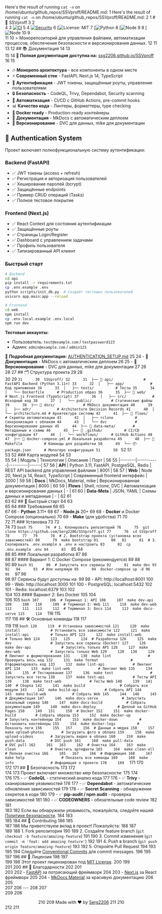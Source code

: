Here's the result of running `cat -n` on /home/ubuntu/github_repos/SSVproff/README.md:
     1	Here's the result of running `cat -n` on /home/ubuntu/github_repos/SSVproff/README.md:
     2	     1  # 🚀 SSVproff
     3	     2  
     4	     3  [![CI](https://github.com/Serg2206/SSVproff/actions/workflows/ci.yml/badge.svg)](https://github.com/Serg2206/SSVproff/actions/workflows/ci.yml)
     5	     4  [![Security](https://github.com/Serg2206/SSVproff/actions/workflows/security.yml/badge.svg)](https://github.com/Serg2206/SSVproff/actions/workflows/security.yml)
     6	[![License: MIT](https://upload.wikimedia.org/wikipedia/commons/thumb/2/2e/MIT_Logo_New.svg/1200px-MIT_Logo_New.svg.png)
     7	[![Python](https://upload.wikimedia.org/wikipedia/commons/thumb/f/fc/Blue_Python_3.7_Shield_Badge.svg/1200px-Blue_Python_3.7_Shield_Badge.svg.png)
     8	[![Node](https://i.ytimg.com/vi/4cgpu9L2AE8/maxresdefault.jpg)
     9	     8  [![Node](https://upload.wikimedia.org/wikipedia/commons/3/31/Intel-Xeon-Badge-2024.jpg)
    10	     9  
    11	    10  > Монорепозиторий для управления файлами, автоматизации процессов, обеспечения безопасности и версионирования данных.
    12	    11  
    13	    12  ## 📚 Документация
    14	    13  
    15	    14  📖 **Полная документация доступна на:** [ssg2206.github.io/SSVproff](https://serg2206.github.io/SSVproff/)
    16	    15  
- 🔥 **Монорепо архитектура** - все компоненты в одном месте
- ⚡ **Современный стек** - FastAPI, Next.js 14, TypeScript
- 🔐 **Аутентификация** - JWT токены, защищённые роуты, управление пользователями
- 🔒 **Безопасность** - CodeQL, Trivy, Dependabot, Security scanning
- 🤖 **Автоматизация** - CI/CD с GitHub Actions, pre-commit hooks
- 📊 **Качество кода** - Линтеры, форматтеры, type checking
- 🐳 **Docker ready** - Production-ready контейнеры
- 📝 **Документация** - MkDocs с автоматическим деплоем
- 🔄 **Версионирование** - DVC для данных, mike для документации

## 🔐 Authentication System

Проект включает полнофункциональную систему аутентификации:

### Backend (FastAPI)
- ✅ JWT токены (access + refresh)
- ✅ Регистрация и авторизация пользователей
- ✅ Хеширование паролей (bcrypt)
- ✅ Защищённые endpoints
- ✅ Пример CRUD операций (Tasks)
- ✅ Полное тестовое покрытие

### Frontend (Next.js)
- ✅ React Context для состояния аутентификации
- ✅ Защищённые роуты
- ✅ Страницы Login/Register
- ✅ Dashboard с управлением задачами
- ✅ Профиль пользователя
- ✅ Типизированный API клиент

### Быстрый старт

```bash
# Backend
cd api
pip install -r requirements.txt
cp .env.example .env
python scripts/init_db.py  # Создаёт тестовых пользователей
uvicorn app.main:app --reload

# Frontend
cd web
npm install
cp .env.local.example .env.local
npm run dev
```

**Тестовые аккаунты:**
- Пользователь: `test@example.com` / `testpassword123`
- Админ: `admin@example.com` / `admin123`

📖 **Подробная документация:** [AUTHENTICATION_SETUP.md](AUTHENTICATION_SETUP.md)
    25	    24  - 📝 **Документация** - MkDocs с автоматическим деплоем
    26	    25  - 🔄 **Версионирование** - DVC для данных, mike для документации
    27	    26  
    28	    27  ## 🗂️ Структура проекта
    29	    28  
    30	    29  ```
    31	    30  SSVproff/
    32	    31  ├── 📁 api/              # FastAPI Backend (Python 3.11+)
    33	    32  │   ├── app/            # Код приложения
    34	    33  │   ├── tests/          # Тесты
    35	    34  │   └── Dockerfile      # Production образ
    36	    35  ├── 📁 web/              # Next.js Frontend (TypeScript)
    37	    36  │   ├── src/            # Исходный код
    38	    37  │   └── public/         # Статические файлы
    39	    38  ├── 📁 docs/             # MkDocs документация
    40	    39  │   ├── adr/            # Architecture Decision Records
    41	    40  │   └── architecture.md # Архитектура системы
    42	    41  ├── 📁 flows/            # Скрипты автоматизации
    43	    42  │   ├── rclone          # Синхронизация с облаком
    44	    43  │   └── dvc             # Версионирование данных
    45	    44  ├── 📁 data-meta/        # Метаданные и схемы
    46	    45  ├── 📁 .github/          # CI/CD конфигурации
    47	    46  │   └── workflows/      # GitHub Actions
    48	    47  ├── 🐳 docker-compose.yml # Локальная разработка
    49	    48  ├── 📝 Makefile          # Команды для разработки
    50	    49  └── 📦 package.json      # Monorepo конфигурация
    51	    50  ```
    52	    51  
    53	    52  ### Карта модулей
    54	    53  
    55	    54  | Модуль | Технологии | Описание | Порт |
    56	    55  |--------|-----------|----------|------|
    57	    56  | **API** | Python 3.11, FastAPI, PostgreSQL, Redis | REST API backend для управления файлами | 8001 |
    58	    57  | **Web** | Node 20, Next.js 14, React, TypeScript | Современный frontend интерфейс | 3000 |
    59	    58  | **Docs** | MkDocs, Material, mike | Версионированная документация | 8000 |
    60	    59  | **Flows** | Shell, rclone, DVC | Автоматизация и версионирование данных | - |
    61	    60  | **Data-Meta** | JSON, YAML | Схемы данных и метаданные | - |
    62	    61  
    63	    62  ## 🚀 Быстрый старт
    64	    63  
    65	    64  ### Требования
    66	    65  
    67	    66  - **Python** 3.11+
    68	    67  - **Node.js** 20+ 
    69	    68  - **Docker** и Docker Compose (опционально)
    70	    69  - **Make** (для удобства)
    71	    70  
    72	    71  ### Установка
    73	    72  
    74	    73  ```bash
    75	    74  # 1. Клонировать репозиторий
    76	    75  git clone https://github.com/Serg2206/SSVproff.git
    77	    76  cd SSVproff
    78	    77  
    79	    78  # 2. Bootstrap проекта (установка всех зависимостей)
    80	    79  make bootstrap
    81	    80  
    82	    81  # 3. Скопировать .env.example в .env и настроить
    83	    82  cp .env.example .env
    84	    83  ```
    85	    84  
    86	    85  ### Локальная разработка
    87	    86  
    88	    87  #### Вариант 1: С Docker Compose (рекомендуется)
    89	    88  
    90	    89  ```bash
    91	    90  # Запустить все сервисы
    92	    91  make dev
    93	    92  
    94	    93  # Или напрямую
    95	    94  docker-compose up -d
    96	    95  ```
    97	    96  
    98	    97  Сервисы будут доступны на:
    99	    98  - API: http://localhost:8001
   100	    99  - Web: http://localhost:3000
   101	   100  - PostgreSQL: localhost:5432
   102	   101  - Redis: localhost:6379
   103	   102  
   104	   103  #### Вариант 2: Без Docker
   105	   104  
   106	   105  ```bash
   107	   106  # Терминал 1: API
   108	   107  make dev-api
   109	   108  
   110	   109  # Терминал 2: Web
   111	   110  make dev-web
   112	   111  
   113	   112  # Терминал 3: Docs
   114	   113  make docs-serve
   115	   114  ```
   116	   115  
   117	   116  ## 🛠️ Основные команды
   118	   117  
   119	   118  ```bash
   120	   119  # Установка зависимостей
   121	   120  make install              # Установить все зависимости
   122	   121  make install-api          # Только API
   123	   122  make install-web          # Только Web
   124	   123  
   125	   124  # Разработка
   126	   125  make dev                  # Запустить все сервисы (Docker)
   127	   126  make dev-api              # Запустить только API
   128	   127  make dev-web              # Запустить только Web
   129	   128  
   130	   129  # Линтинг и форматирование
   131	   130  make lint                 # Проверить весь код
   132	   131  make format               # Отформатировать код
   133	   132  make lint-api             # Линтинг API
   134	   133  make lint-web             # Линтинг Web
   135	   134  
   136	   135  # Тестирование
   137	   136  make test                 # Запустить все тесты
   138	   137  make test-api             # Тесты API
   139	   138  make test-web             # Тесты Web
   140	   139  
   141	   140  # Сборка
   142	   141  make build                # Собрать все модули
   143	   142  make build-api            # Собрать API
   144	   143  make build-web            # Собрать Web
   145	   144  
   146	   145  # Документация
   147	   146  make docs-serve           # Запустить локальный сервер
   148	   147  make docs-build           # Собрать документацию
   149	   148  make docs-deploy          # Деплой на GitHub Pages
   150	   149  
   151	   150  # Docker
   152	   151  make docker-build         # Собрать образы
   153	   152  make docker-up            # Запустить контейнеры
   154	   153  make docker-down          # Остановить контейнеры
   155	   154  make docker-logs          # Показать логи
   156	   155  
   157	   156  # Данные и медиа
   158	   157  make upload-photos        # Загрузить фото в облако
   159	   158  make upload-videos        # Загрузить видео в облако
   160	   159  make push-data            # DVC push
   161	   160  make pull-data            # DVC pull
   162	   161  
   163	   162  # Очистка
   164	   163  make clean                # Очистить артефакты
   165	   164  make clean-all            # Полная очистка
   166	   165  
   167	   166  # Информация
   168	   167  make help                 # Показать все команды
   169	   168  make info                 # Информация о проекте
   170	   169  ```
   171	   170  
   172	   171  ## 🔐 Безопасность
   173	   172  
   174	   173  Проект включает множество мер безопасности:
   175	   174  
   176	   175  - ✅ **CodeQL** - статический анализ кода
   177	   176  - ✅ **Trivy** - сканирование уязвимостей
   178	   177  - ✅ **Dependabot** - автоматические обновления зависимостей
   179	   178  - ✅ **Secret Scanning** - обнаружение секретов в коде
   180	   179  - ✅ **pip-audit / npm audit** - проверка зависимостей
   181	   180  - ✅ **CODEOWNERS** - обязательные code review
   182	   181  
   183	   182  Если вы обнаружили уязвимость, пожалуйста, следуйте нашей [Политике безопасности](SECURITY.md).
   184	   183  
   185	   184  ## 🤝 Contributing
   186	   185  
   187	   186  Мы приветствуем вклад в проект! Пожалуйста:
   188	   187  
   189	   188  1. Fork репозитория
   190	   189  2. Создайте feature branch (`git checkout -b feature/amazing-feature`)
   191	   190  3. Commit изменения (`git commit -m 'feat: add amazing feature'`)
   192	   191  4. Push в branch (`git push origin feature/amazing-feature`)
   193	   192  5. Откройте Pull Request
   194	   193  
   195	   194  Следуйте [Conventional Commits](https://www.conventionalcommits.org/) для commit messages.
   196	   195  
   197	   196  ## 📄 Лицензия
   198	   197  
   199	   198  Этот проект лицензирован под [MIT License](LICENSE).
   200	   199  
   201	   200  ## 🙏 Благодарности
   202	   201  
   203	   202  - [FastAPI](https://fastapi.tiangolo.com/) за потрясающий фреймворк
   204	   203  - [Next.js](https://nextjs.org/) за React фреймворк
   205	   204  - [MkDocs Material](https://squidfunk.github.io/mkdocs-material/) за красивую документацию
   206	   205  
   207	   206  ---
   208	   207  
   209	   208  <div align="center">
   210	   209    Made with ❤️ by <a href="https://github.com/Serg2206">Serg2206</a>
   211	   210  </div>
   212	   211  
